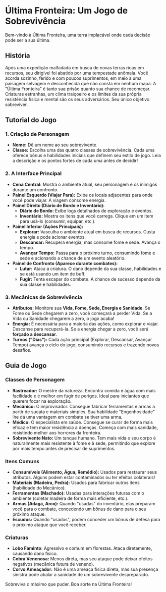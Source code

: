 # Última Fronteira: Um Jogo de Sobrevivência

Bem-vindo à Última Fronteira, uma terra implacável onde cada decisão pode ser a sua última.

## História
Após uma expedição malfadada em busca de novas terras ricas em recursos, seu dirigível foi abatido por uma tempestade anômala. Você acorda sozinho, ferido e com poucos suprimentos, em meio a uma paisagem selvagem e desconhecida que não consta em nenhum mapa. A "Última Fronteira" é tanto sua prisão quanto sua chance de recomeçar. Criaturas estranhas, um clima traiçoeiro e os limites da sua própria resistência física e mental são os seus adversários. Seu único objetivo: sobreviver.

## Tutorial do Jogo

### 1. Criação de Personagem
- **Nome:** Dê um nome ao seu sobrevivente.
- **Classe:** Escolha uma das quatro classes de sobrevivência. Cada uma oferece bônus e habilidades iniciais que definem seu estilo de jogo. Leia a descrição e os pontos fortes de cada uma antes de decidir!

### 2. A Interface Principal
- **Cena Central:** Mostra o ambiente atual, seu personagem e os inimigos durante um confronto.
- **Painel Esquerdo (Viajar Para):** Exibe os locais adjacentes para onde você pode viajar. A viagem consome energia.
- **Painel Direito (Diário de Bordo e Inventário):**
    - **Diário de Bordo:** Exibe logs detalhados de exploração e eventos.
    - **Inventário:** Mostra os itens que você carrega. Clique em um item para usá-lo (consumir, equipar, etc.).
- **Painel Inferior (Ações Principais):**
    - **Explorar:** Vasculha o ambiente atual em busca de recursos. Custa energia e pode acionar eventos.
    - **Descansar:** Recupera energia, mas consome fome e sede. Avança o tempo.
    - **Avançar Tempo:** Passa para o próximo turno, consumindo fome e sede e acionando a chance de um evento aleatório.
- **Painel de Confronto (Aparece durante combates):**
    - **Lutar:** Ataca a criatura. O dano depende da sua classe, habilidades e se está usando um item de buff.
    - **Fugir:** Tenta escapar do combate. A chance de sucesso depende da sua classe e habilidades.

### 3. Mecânicas de Sobrevivência
- **Atributos:** Monitore sua **Vida, Fome, Sede, Energia e Sanidade**. Se Fome ou Sede chegarem a zero, você começará a perder Vida. Se a Vida ou Sanidade chegarem a zero, o jogo acaba!
- **Energia:** É necessária para a maioria das ações, como explorar e viajar. Descanse para recuperá-la. Se a energia chegar a zero, você será **forçado a descansar**.
- **Turnos ("Dias"):** Cada ação principal (Explorar, Descansar, Avançar Tempo) avança o ciclo do jogo, consumindo recursos e trazendo novos desafios.

## Guia de Jogo

### Classes de Personagem
* **Rastreador:** O mestre da natureza. Encontra comida e água com mais facilidade e é melhor em fugir de perigos. Ideal para iniciantes que querem focar na exploração.
* **Mecânico:** O improvisador. Consegue fabricar ferramentas e armas a partir de sucata e materiais simples. Sua habilidade "Engenhosidade" lhe dá uma vantagem em combate se tiver uma arma.
* **Médico:** O especialista em saúde. Consegue se curar de forma mais eficaz e tem maior resistência a doenças. Começa com mais sanidade, resistindo melhor aos horrores da fronteira.
* **Sobrevivente Nato:** Um tanque humano. Tem mais vida e seu corpo é naturalmente mais resistente à fome e à sede, permitindo que explore por mais tempo antes de precisar de suprimentos.

### Itens Comuns
* **Consumíveis (Alimento, Água, Remédio):** Usados para restaurar seus atributos. Alguns podem estar contaminados ou ter efeitos colaterais!
* **Materiais (Madeira, Pedra):** Usados para fabricar outros itens (habilidade do Mecânico).
* **Ferramentas (Machado):** Usadas para interações futuras com o ambiente (coletar madeira de forma mais eficiente, etc.).
* **Armas (Adaga, Arco):** Quando "usadas" do inventário, elas preparam você para o combate, concedendo um bônus de dano para o seu próximo ataque.
* **Escudos:** Quando "usados", podem conceder um bônus de defesa para o próximo ataque que você receber.

### Criaturas
* **Lobo Faminto:** Agressivo e comum em florestas. Ataca diretamente, causando dano físico.
* **Cobra Venenosa:** Menos direta, mas seu ataque pode deixar efeitos negativos (mecânica futura de veneno).
* **Corvo Ameaçador:** Não é uma ameaça física direta, mas sua presença sinistra pode abalar a sanidade de um sobrevivente despreparado.

Sobreviva o máximo que puder. Boa sorte na Última Fronteira!